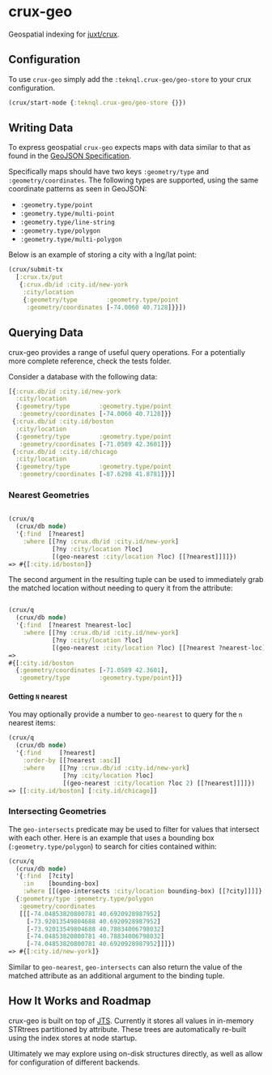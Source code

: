 # crux-geo

Geospatial indexing for [juxt/crux](https://github.com/juxt/crux).


## Configuration

To use `crux-geo` simply add the `:teknql.crux-geo/geo-store` to your crux configuration.

```clojure
(crux/start-node {:teknql.crux-geo/geo-store {}})
```

## Writing Data

To express geospatial `crux-geo` expects maps with data similar to that as found
in the [GeoJSON Specification](https://datatracker.ietf.org/doc/html/rfc7946).

Specifically maps should have two keys `:geometry/type` and
`:geometry/coordinates`. The following types are supported, using the same
coordinate patterns as seen in GeoJSON:

- `:geometry.type/point`
- `:geometry.type/multi-point`
- `:geometry.type/line-string`
- `:geometry.type/polygon`
- `:geometry.type/multi-polygon`

Below is an example of storing a city with a lng/lat point:


``` clojure
(crux/submit-tx
  [:crux.tx/put
   {:crux.db/id :city.id/new-york
    :city/location
    {:geometry/type        :geometry.type/point
     :geometry/coordinates [-74.0060 40.7128]}}])
```

## Querying Data

crux-geo provides a range of useful query operations. For a potentially more
complete reference, check the tests folder.

Consider a database with the following data:

``` clojure
[{:crux.db/id :city.id/new-york
  :city/location
  {:geometry/type        :geometry.type/point
   :geometry/coordinates [-74.0060 40.7128]}}
 {:crux.db/id :city.id/boston
  :city/location
  {:geometry/type        :geometry.type/point
   :geometry/coordinates [-71.0589 42.3601]}}
 {:crux.db/id :city.id/chicago
  :city/location
  {:geometry/type        :geometry.type/point
   :geometry/coordinates [-87.6298 41.8781]}}]
```


### Nearest Geometries

``` clojure

(crux/q
  (crux/db node)
  '{:find  [?nearest]
    :where [[?ny :crux.db/id :city.id/new-york]
            [?ny :city/location ?loc]
            [(geo-nearest :city/location ?loc) [[?nearest]]]]})
=> #{[:city.id/boston]}
```

The second argument in the resulting tuple can be used to immediately grab the
matched location without needing to query it from the attribute:

``` clojure

(crux/q
  (crux/db node)
  '{:find  [?nearest ?nearest-loc]
    :where [[?ny :crux.db/id :city.id/new-york]
            [?ny :city/location ?loc]
            [(geo-nearest :city/location ?loc) [[?nearest ?nearest-loc]]]]})
=>
#{[:city.id/boston
  {:geometry/coordinates [-71.0589 42.3601],
   :geometry/type        :geometry.type/point}]}
```

#### Getting `N` nearest

You may optionally provide a number to `geo-nearest` to query for the `n`
nearest items:

``` clojure
(crux/q
  (crux/db node)
  '{:find     [?nearest]
    :order-by [[?nearest :asc]]
    :where    [[?ny :crux.db/id :city.id/new-york]
               [?ny :city/location ?loc]
               [(geo-nearest :city/location ?loc 2) [[?nearest]]]]})
=> [[:city.id/boston] [:city.id/chicago]]
```

### Intersecting Geometries

The `geo-intersects` predicate may be used to filter for values that intersect
with each other. Here is an example that uses a bounding box
(`:geometry.type/polygon`) to search for cities contained within:

``` clojure
(crux/q
  (crux/db node)
  '{:find  [?city]
    :in    [bounding-box]
    :where [[(geo-intersects :city/location bounding-box) [[?city]]]]}
  {:geometry/type :geometry.type/polygon
   :geometry/coordinates
   [[[-74.04853820800781 40.6920928987952]
     [-73.92013549804688 40.6920928987952]
     [-73.92013549804688 40.78834006798032]
     [-74.04853820800781 40.78834006798032]
     [-74.04853820800781 40.6920928987952]]]})
=> #{[:city.id/new-york]}
```

Similar to `geo-nearest`, `geo-intersects` can also return the value of the
matched attribute as an additional argument to the binding tuple.

## How It Works and Roadmap

crux-geo is built on top of [JTS](https://github.com/locationtech/jts).
Currently it stores all values in in-memory STRtrees partitioned by attribute.
These trees are automatically re-built using the index stores at node startup.

Ultimately we may explore using on-disk structures directly, as well as allow
for configuration of different backends.

